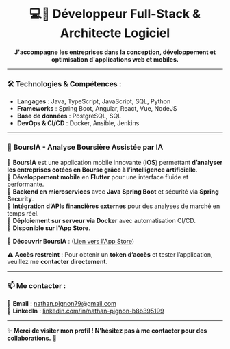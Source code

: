 <h1 align="center">💻📱 Développeur Full-Stack & Architecte Logiciel</h1>
<p align="center">
  <b>J'accompagne les entreprises dans la conception, développement et optimisation d'applications web et mobiles.</b>
</p>

---

### 🛠️ Technologies & Compétences :
- **Langages** : Java, TypeScript, JavaScript, SQL, Python  
- **Frameworks** : Spring Boot, Angular, React, Vue, NodeJS  
- **Base de données** : PostgreSQL, SQL  
- **DevOps & CI/CD** : Docker, Ansible, Jenkins  

---

### 📱 BoursIA - Analyse Boursière Assistée par IA  
🚀 **BoursIA** est une application mobile innovante (**iOS**) permettant **d’analyser les entreprises cotées en Bourse grâce à l’intelligence artificielle**.  
🔹 **Développement mobile** en **Flutter** pour une interface fluide et performante.  
🔹 **Backend en microservices** avec **Java Spring Boot** et sécurité via **Spring Security**.  
🔹 **Intégration d’APIs financières externes** pour des analyses de marché en temps réel.  
🔹 **Déploiement sur serveur via Docker** avec automatisation CI/CD.  
🔹 **Disponible sur l'App Store**.  

📲 **Découvrir BoursIA** : ([Lien vers l'App Store](https://apps.apple.com/us/app/boursia/id6741479554?platform=iphone))  

⚠️ **Accès restreint** : Pour obtenir un **token d’accès** et tester l’application, veuillez me **contacter directement**.

---

### 📫 Me contacter :
📩 **Email** : [nathan.pignon79@gmail.com](mailto:nathan.pignon79@gmail.com)  
🔗 **LinkedIn** : [linkedin.com/in/nathan-pignon-b8b395199](https://www.linkedin.com/in/nathan-pignon-b8b395199/)  

---

✨ **Merci de visiter mon profil ! N’hésitez pas à me contacter pour des collaborations.** 🚀
